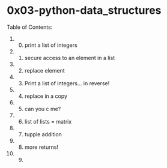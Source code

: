 # 0x03-python-data_structures

Table of Contents:
1. 0. print a list of integers
2. 1. secure access to an element in a list
3. 2. replace element
4. 3. Print a list of integers... in reverse!
5. 4. replace in a copy
6. 5. can you c me?
7. 6. list of lists = matrix
8. 7. tupple addition
9. 8. more returns!
10. 9. 
